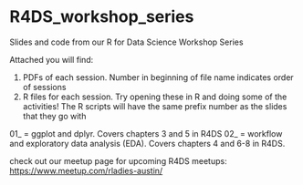 # R4DS_workshop_series
Slides and code from our R for Data Science Workshop Series


Attached you will find:

1) PDFs of each session. Number in beginning of file name indicates order of sessions
2) R files for each session. Try opening these in R and doing some of the activities! The R scripts will have the same prefix number as the slides that they go with 

01_ = ggplot and dplyr. Covers chapters 3 and 5 in R4DS
02_ = workflow and exploratory data analysis (EDA). Covers chapters 4 and 6-8 in R4DS.

check out our meetup page for upcoming R4DS meetups: https://www.meetup.com/rladies-austin/ 
